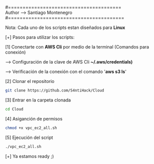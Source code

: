 #======================================= <br>
Author --> Santiago Montenegro <br>
#========================================

Nota: Cada uno de los scripts estan diseñados para **Linux**

[+] Pasos para utilizar los scripts:

[1] Conectarte con **AWS Cli** por medio de la terminal (Comandos para conexión)

--> Configuración de la clave de AWS Cli **~/.aws/credentials)**

--> Verificación de la conexión con el comando '**aws s3 ls**'

[2] Clonar el repositorio

```bash
git clone https://github.com/S4ntiHack/Cloud
```

[3] Entrar en la carpeta clonada 

```bash
cd Cloud
```

[4] Asiganción de permisos 

```bash
chmod +x vpc_ec2_all.sh
```

[5] Ejecución del script
```bash
./vpc_ec2_all.sh
```

[+] Ya estamos ready ;)
